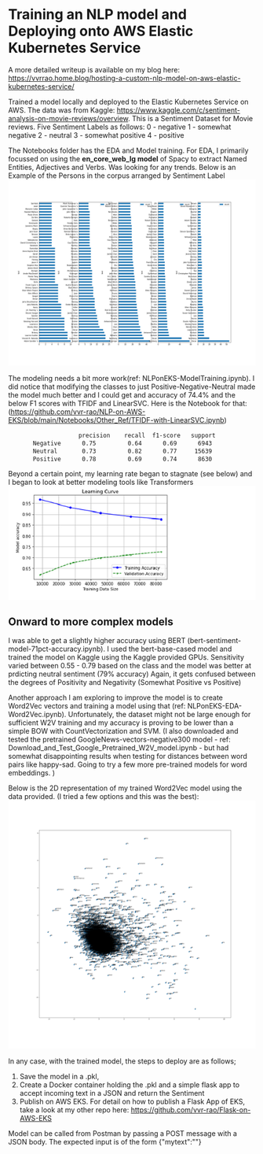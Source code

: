 # Training an NLP model and Deploying onto AWS Elastic Kubernetes Service

A more detailed writeup is available on my blog here: https://vvrrao.home.blog/hosting-a-custom-nlp-model-on-aws-elastic-kubernetes-service/

Trained a model locally and deployed  to the Elastic Kubernetes Service on AWS. The data was from Kaggle: https://www.kaggle.com/c/sentiment-analysis-on-movie-reviews/overview.
This is a Sentiment Dataset for Movie reviews. Five Sentiment Labels as follows:
0 - negative
1 - somewhat negative
2 - neutral
3 - somewhat positive
4 - positive

The Notebooks folder has the EDA and Model training. For EDA, I primarily focussed on using the **en_core_web_lg model** of Spacy to extract Named Entities, Adjectives and Verbs. Was looking for any trends. Below is an Example of the Persons in the corpus arranged by Sentiment Label
![Persons by Sentiment](https://github.com/vvr-rao/NLP-on-AWS-EKS/blob/main/Notebooks/Persons.png?raw=true)

The modeling needs a bit more work(ref: NLPonEKS-ModelTraining.ipynb). I did notice that modifying the classes to just Positive-Negative-Neutral made the model much better and I could get and accuracy of 74.4% and the below F1 scores with TFIDF and LinearSVC. Here is the Notebook for that: (https://github.com/vvr-rao/NLP-on-AWS-EKS/blob/main/Notebooks/Other_Ref/TFIDF-with-LinearSVC.ipynb)
                        
                        precision    recall  f1-score   support
           Negative      0.75         0.64      0.69      6943
           Neutral       0.73         0.82      0.77     15639
           Positive      0.78         0.69      0.74      8630
           
Beyond a certain point, my learning rate began to stagnate (see below) and I began to look at better modeling tools like Transformers
![Learning Curve SVM](https://github.com/vvr-rao/NLP-on-AWS-EKS/blob/main/Notebooks/Other_Ref/Learning_curve.png?raw=true)

## Onward to more complex models
I was able to get a slightly higher accuracy using BERT (bert-sentiment-model-71pct-accuracy.ipynb). I used the bert-base-cased model and trained the model on Kaggle using the Kaggle provided GPUs. Sensitivity varied between 0.55 - 0.79 based on the class and the model was better at prdicting neutral sentiment (79% accuracy) Again, it gets confused between the degrees of Positivity and Negativity (Somewhat Positive vs Positive)

Another approach I am exploring to improve the model is to create Word2Vec vectors and training a model using that (ref: NLPonEKS-EDA-Word2Vec.ipynb). Unfortunately, the dataset might not be large enough for sufficient W2V training and my accuracy is proving to be lower than a simple BOW with CountVectorization and SVM. (I also downloaded and tested the pretrained GoogleNews-vectors-negative300 model - ref: Download_and_Test_Google_Pretrained_W2V_model.ipynb - but had somewhat disappointing results when testing for distances between word pairs like happy-sad. Going to try a few more pre-trained models for word embeddings. )

Below is the 2D representation of my trained Word2Vec model using the data provided. (I tried a few options and this was the best):
![Word2Vec](https://github.com/vvr-rao/NLP-on-AWS-EKS/blob/main/Notebooks/W2V.png?raw=true)

In any case, with the trained model, the steps to deploy are as follows;
1) Save the model in a .pkl, 
2) Create a Docker container holding the .pkl and a simple flask app to accept incoming text in a JSON and return the Sentiment
3) Publish on AWS EKS. For detail on how to publish a Flask App of EKS, take a look at my other repo here: https://github.com/vvr-rao/Flask-on-AWS-EKS

Model can be called from Postman by passing a POST message with a JSON body.
The expected input is of the form {"mytext":"<TEXT FOR WHICH SENTIMENT IS NEEDED>"}
  

